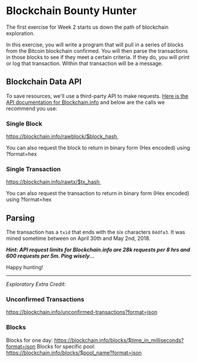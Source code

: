# Blockchain Bounty Hunter

The first exercise for Week 2 starts us down the path of blockchain exploration. 

In this exercise, you will write a program that will pull in a series of blocks from the Bitcoin blockchain confirmed. You will then parse the transactions in those blocks to see if they meet a certain criteria. If they do, you will print or log that transaction. Within that transaction will be a message.

## Blockchain Data API

To save resources, we'll use a third-party API to make requests. [Here is the API documentation for Blockchain.info](https://blockchain.info/api/blockchain_api) and below are the calls we recommend you use:

### Single Block

https://blockchain.info/rawblock/$block_hash 

You can also request the block to return in binary form (Hex encoded) using ?format=hex 

### Single Transaction

https://blockchain.info/rawtx/$tx_hash 

You can also request the transaction to return in binary form (Hex encoded) using ?format=hex 


## Parsing

The transaction has a `txid` that ends with the six characters `04dfa3`. It was mined sometime between on April 30th and May 2nd, 2018.

**_Hint: API request limits for Blockchain.info are 28k requests per 8 hrs and 600 requests per 5m. Ping wisely..._**

Happy hunting!


---

*Exploratory Extra Credit:*

### Unconfirmed Transactions

https://blockchain.info/unconfirmed-transactions?format=json

### Blocks

Blocks for one day: https://blockchain.info/blocks/$time_in_milliseconds?format=json
Blocks for specific pool: https://blockchain.info/blocks/$pool_name?format=json

